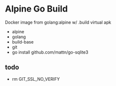 # Alpine Go Build

Docker image from golang:alpine w/ .build virtual apk

* alpine
* golang
* build-base
* git
* go install github.com/mattn/go-sqlite3

## todo
* rm GIT_SSL_NO_VERIFY
